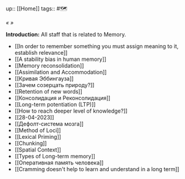 up:: [[Home]]
tags:: #🗺️ 

*«  »*

**Introduction:** All staff that is related to Memory.
- [[In order to remember something you must assign meaning to it, establish relevance]]
- [[A stability bias in human memory]]
- [[Memory reconsolidation]]
- [[Assimilation and Accommodation]]
- [[Кривая Эббингауза]]
- [[Зачем созерцать природу?]]
- [[Retention of new words]]
- [[Консолидация и Реконсолидация]]
- [[Long-term potentiation (LTP)]]
- [[How to reach deeper level of knowledge?]]
- [[28-04-2023]]
- [[Дефолт-система мозга]]
- [[Method of Loci]]
- [[Lexical Priming]]
- [[Chunking]]
- [[Spatial Context]]
- [[Types of Long-term memory]]
- [[Оперативная память человека]]
- [[Cramming doesn't help to learn and understand in a long term]]
